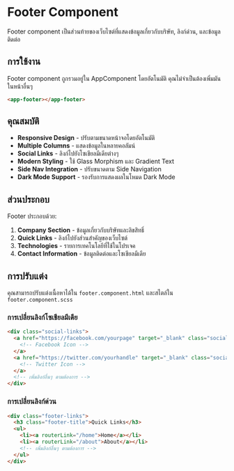 # Footer Component

Footer component เป็นส่วนท้ายของเว็บไซต์ที่แสดงข้อมูลเกี่ยวกับบริษัท, ลิงก์ด่วน, และข้อมูลติดต่อ

## การใช้งาน

Footer component ถูกรวมอยู่ใน AppComponent โดยอัตโนมัติ คุณไม่จำเป็นต้องเพิ่มมันในหน้าอื่นๆ

```html
<app-footer></app-footer>
```

## คุณสมบัติ

- **Responsive Design** - ปรับตามขนาดหน้าจอโดยอัตโนมัติ
- **Multiple Columns** - แสดงข้อมูลในหลายคอลัมน์
- **Social Links** - ลิงก์ไปยังโซเชียลมีเดียต่างๆ
- **Modern Styling** - ใช้ Glass Morphism และ Gradient Text
- **Side Nav Integration** - ปรับขนาดตาม Side Navigation
- **Dark Mode Support** - รองรับการแสดงผลในโหมด Dark Mode

## ส่วนประกอบ

Footer ประกอบด้วย:

1. **Company Section** - ข้อมูลเกี่ยวกับบริษัทและลิขสิทธิ์
2. **Quick Links** - ลิงก์ไปยังส่วนสำคัญของเว็บไซต์
3. **Technologies** - รายการเทคโนโลยีที่ใช้ในโปรเจค
4. **Contact Information** - ข้อมูลติดต่อและโซเชียลมีเดีย

## การปรับแต่ง

คุณสามารถปรับแต่งเนื้อหาได้ใน `footer.component.html` และสไตล์ใน `footer.component.scss`

### การเปลี่ยนลิงก์โซเชียลมีเดีย

```html
<div class="social-links">
  <a href="https://facebook.com/yourpage" target="_blank" class="social-icon">
    <!-- Facebook Icon -->
  </a>
  <a href="https://twitter.com/yourhandle" target="_blank" class="social-icon">
    <!-- Twitter Icon -->
  </a>
  <!-- เพิ่มลิงก์อื่นๆ ตามต้องการ -->
</div>
```

### การเปลี่ยนลิงก์ด่วน

```html
<div class="footer-links">
  <h3 class="footer-title">Quick Links</h3>
  <ul>
    <li><a routerLink="/home">Home</a></li>
    <li><a routerLink="/about">About</a></li>
    <!-- เพิ่มลิงก์อื่นๆ ตามต้องการ -->
  </ul>
</div>
```
